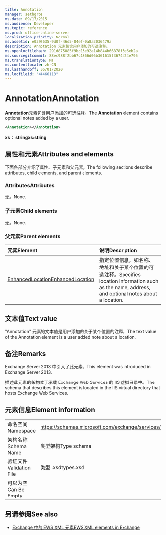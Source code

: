 ```yaml
---
title: Annotation
manager: sethgros
ms.date: 09/17/2015
ms.audience: Developer
ms.topic: reference
ms.prod: office-online-server
localization_priority: Normal
ms.assetid: e0392635-9d0f-46d5-84ef-0a8a3036479a
description: Annotation 元素包含用户添加的可选注释。
ms.openlocfilehash: 291d875085f9bc13e92a14b844b66878f5e6eb2a
ms.sourcegitcommit: 88ec988f2bb67c1866d06b361615f3674a24e795
ms.translationtype: MT
ms.contentlocale: zh-CN
ms.lasthandoff: 06/01/2020
ms.locfileid: "44466113"
---
```

# <a name="annotation"></a><span data-ttu-id="e8949-103">Annotation</span><span class="sxs-lookup"><span data-stu-id="e8949-103">Annotation</span></span>

<span data-ttu-id="e8949-104">**Annotation**元素包含用户添加的可选注释。</span><span class="sxs-lookup"><span data-stu-id="e8949-104">The **Annotation** element contains optional notes added by a user.</span></span> 
  
```XML
<Annotation></Annotation>
```

 <span data-ttu-id="e8949-105">**xs： string**</span><span class="sxs-lookup"><span data-stu-id="e8949-105">**xs:string**</span></span>
## <a name="attributes-and-elements"></a><span data-ttu-id="e8949-106">属性和元素</span><span class="sxs-lookup"><span data-stu-id="e8949-106">Attributes and elements</span></span>

<span data-ttu-id="e8949-107">下面各部分介绍了属性、子元素和父元素。</span><span class="sxs-lookup"><span data-stu-id="e8949-107">The following sections describe attributes, child elements, and parent elements.</span></span>
  
### <a name="attributes"></a><span data-ttu-id="e8949-108">Attributes</span><span class="sxs-lookup"><span data-stu-id="e8949-108">Attributes</span></span>

<span data-ttu-id="e8949-109">无。</span><span class="sxs-lookup"><span data-stu-id="e8949-109">None.</span></span>
  
### <a name="child-elements"></a><span data-ttu-id="e8949-110">子元素</span><span class="sxs-lookup"><span data-stu-id="e8949-110">Child elements</span></span>

<span data-ttu-id="e8949-111">无。</span><span class="sxs-lookup"><span data-stu-id="e8949-111">None.</span></span>
  
### <a name="parent-elements"></a><span data-ttu-id="e8949-112">父元素</span><span class="sxs-lookup"><span data-stu-id="e8949-112">Parent elements</span></span>

|<span data-ttu-id="e8949-113">**元素**</span><span class="sxs-lookup"><span data-stu-id="e8949-113">**Element**</span></span>|<span data-ttu-id="e8949-114">**说明**</span><span class="sxs-lookup"><span data-stu-id="e8949-114">**Description**</span></span>|
|:-----|:-----|
|[<span data-ttu-id="e8949-115">EnhancedLocation</span><span class="sxs-lookup"><span data-stu-id="e8949-115">EnhancedLocation</span></span>](enhancedlocation.md) <br/> |<span data-ttu-id="e8949-116">指定位置信息，如名称、地址和关于某个位置的可选注释。</span><span class="sxs-lookup"><span data-stu-id="e8949-116">Specifies location information such as the name, address, and optional notes about a location.</span></span>  <br/> |
   
## <a name="text-value"></a><span data-ttu-id="e8949-117">文本值</span><span class="sxs-lookup"><span data-stu-id="e8949-117">Text value</span></span>

<span data-ttu-id="e8949-118">"Annotation" 元素的文本值是用户添加的关于某个位置的注释。</span><span class="sxs-lookup"><span data-stu-id="e8949-118">The text value of the Annotation element is a user added note about a location.</span></span>
  
## <a name="remarks"></a><span data-ttu-id="e8949-119">备注</span><span class="sxs-lookup"><span data-stu-id="e8949-119">Remarks</span></span>

<span data-ttu-id="e8949-120">Exchange Server 2013 中引入了此元素。</span><span class="sxs-lookup"><span data-stu-id="e8949-120">This element was introduced in Exchange Server 2013.</span></span>
  
<span data-ttu-id="e8949-121">描述此元素的架构位于承载 Exchange Web Services 的 IIS 虚拟目录中。</span><span class="sxs-lookup"><span data-stu-id="e8949-121">The schema that describes this element is located in the IIS virtual directory that hosts Exchange Web Services.</span></span>
  
## <a name="element-information"></a><span data-ttu-id="e8949-122">元素信息</span><span class="sxs-lookup"><span data-stu-id="e8949-122">Element information</span></span>

|||
|:-----|:-----|
|<span data-ttu-id="e8949-123">命名空间</span><span class="sxs-lookup"><span data-stu-id="e8949-123">Namespace</span></span>  <br/> |https://schemas.microsoft.com/exchange/services/2006/types  <br/> |
|<span data-ttu-id="e8949-124">架构名称</span><span class="sxs-lookup"><span data-stu-id="e8949-124">Schema Name</span></span>  <br/> |<span data-ttu-id="e8949-125">类型架构</span><span class="sxs-lookup"><span data-stu-id="e8949-125">Type schema</span></span>  <br/> |
|<span data-ttu-id="e8949-126">验证文件</span><span class="sxs-lookup"><span data-stu-id="e8949-126">Validation File</span></span>  <br/> |<span data-ttu-id="e8949-127">类型 .xsd</span><span class="sxs-lookup"><span data-stu-id="e8949-127">types.xsd</span></span>  <br/> |
|<span data-ttu-id="e8949-128">可以为空</span><span class="sxs-lookup"><span data-stu-id="e8949-128">Can Be Empty</span></span>  <br/> ||
   
## <a name="see-also"></a><span data-ttu-id="e8949-129">另请参阅</span><span class="sxs-lookup"><span data-stu-id="e8949-129">See also</span></span>

- [<span data-ttu-id="e8949-130">Exchange 中的 EWS XML 元素</span><span class="sxs-lookup"><span data-stu-id="e8949-130">EWS XML elements in Exchange</span></span>](ews-xml-elements-in-exchange.md)

